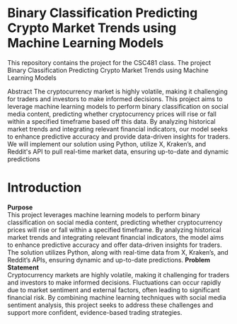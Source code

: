 # Binary Classification Predicting Crypto Market Trends using Machine Learning Models
This repository contains the project for the CSC481 class. The project Binary Classification Predicting Crypto Market Trends using Machine Learning Models

Abstract
The cryptocurrency market is highly volatile, making it challenging for traders and investors to make informed decisions. This project aims to leverage machine learning models to perform binary classification on social media content, predicting whether cryptocurrency prices will rise or fall within a specified timeframe based off this data. By analyzing historical market trends and integrating relevant financial indicators, our model seeks to enhance predictive accuracy and provide data-driven insights for traders. We will implement our solution using Python, utilize X, Kraken’s, and Reddit's API to pull real-time market data, ensuring up-to-date and dynamic predictions
# Introduction

**Purpose**  
This project leverages machine learning models to perform binary classification on social media content, predicting whether cryptocurrency prices will rise or fall within a specified timeframe. By analyzing historical market trends and integrating relevant financial indicators, the model aims to enhance predictive accuracy and offer data-driven insights for traders. The solution utilizes Python, along with real-time data from X, Kraken’s, and Reddit’s APIs, ensuring dynamic and up-to-date predictions.
**Problem Statement**  
Cryptocurrency markets are highly volatile, making it challenging for traders and investors to make informed decisions. Fluctuations can occur rapidly due to market sentiment and external factors, often leading to significant financial risk. By combining machine learning techniques with social media sentiment analysis, this project seeks to address these challenges and support more confident, evidence-based trading strategies.
